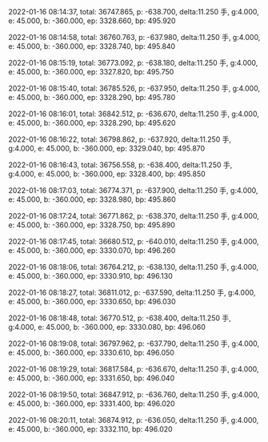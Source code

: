 2022-01-16 08:14:37, total: 36747.865, p: -638.700, delta:11.250 手, g:4.000, e: 45.000, b: -360.000, ep: 3328.660, bp: 495.920

2022-01-16 08:14:58, total: 36760.763, p: -637.980, delta:11.250 手, g:4.000, e: 45.000, b: -360.000, ep: 3328.740, bp: 495.840

2022-01-16 08:15:19, total: 36773.092, p: -638.180, delta:11.250 手, g:4.000, e: 45.000, b: -360.000, ep: 3327.820, bp: 495.750

2022-01-16 08:15:40, total: 36785.526, p: -637.950, delta:11.250 手, g:4.000, e: 45.000, b: -360.000, ep: 3328.290, bp: 495.780

2022-01-16 08:16:01, total: 36842.512, p: -636.670, delta:11.250 手, g:4.000, e: 45.000, b: -360.000, ep: 3328.290, bp: 495.620

2022-01-16 08:16:22, total: 36798.862, p: -637.920, delta:11.250 手, g:4.000, e: 45.000, b: -360.000, ep: 3329.040, bp: 495.870

2022-01-16 08:16:43, total: 36756.558, p: -638.400, delta:11.250 手, g:4.000, e: 45.000, b: -360.000, ep: 3328.400, bp: 495.850

2022-01-16 08:17:03, total: 36774.371, p: -637.900, delta:11.250 手, g:4.000, e: 45.000, b: -360.000, ep: 3328.980, bp: 495.860

2022-01-16 08:17:24, total: 36771.862, p: -638.370, delta:11.250 手, g:4.000, e: 45.000, b: -360.000, ep: 3328.750, bp: 495.890

2022-01-16 08:17:45, total: 36680.512, p: -640.010, delta:11.250 手, g:4.000, e: 45.000, b: -360.000, ep: 3330.070, bp: 496.260

2022-01-16 08:18:06, total: 36764.212, p: -638.130, delta:11.250 手, g:4.000, e: 45.000, b: -360.000, ep: 3330.910, bp: 496.130

2022-01-16 08:18:27, total: 36811.012, p: -637.590, delta:11.250 手, g:4.000, e: 45.000, b: -360.000, ep: 3330.650, bp: 496.030

2022-01-16 08:18:48, total: 36770.512, p: -638.400, delta:11.250 手, g:4.000, e: 45.000, b: -360.000, ep: 3330.080, bp: 496.060

2022-01-16 08:19:08, total: 36797.962, p: -637.790, delta:11.250 手, g:4.000, e: 45.000, b: -360.000, ep: 3330.610, bp: 496.050

2022-01-16 08:19:29, total: 36817.584, p: -636.670, delta:11.250 手, g:4.000, e: 45.000, b: -360.000, ep: 3331.650, bp: 496.040

2022-01-16 08:19:50, total: 36847.912, p: -636.760, delta:11.250 手, g:4.000, e: 45.000, b: -360.000, ep: 3331.400, bp: 496.020

2022-01-16 08:20:11, total: 36874.912, p: -636.050, delta:11.250 手, g:4.000, e: 45.000, b: -360.000, ep: 3332.110, bp: 496.020